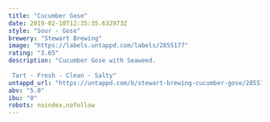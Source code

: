 ```yaml
---
title: "Cucumber Gose"
date: 2019-02-10T12:35:35.632973Z
style: "Sour - Gose"
brewery: "Stewart Brewing"
image: "https://labels.untappd.com/labels/2855177"
rating: "3.65"
description: "Cucumber Gose with Seaweed.   Tart - Fresh - Clean - Salty"
untappd_url: "https://untappd.com/b/stewart-brewing-cucumber-gose/2855177"
abv: "5.0"
ibu: "0"
robots: noindex,nofollow
---
```


